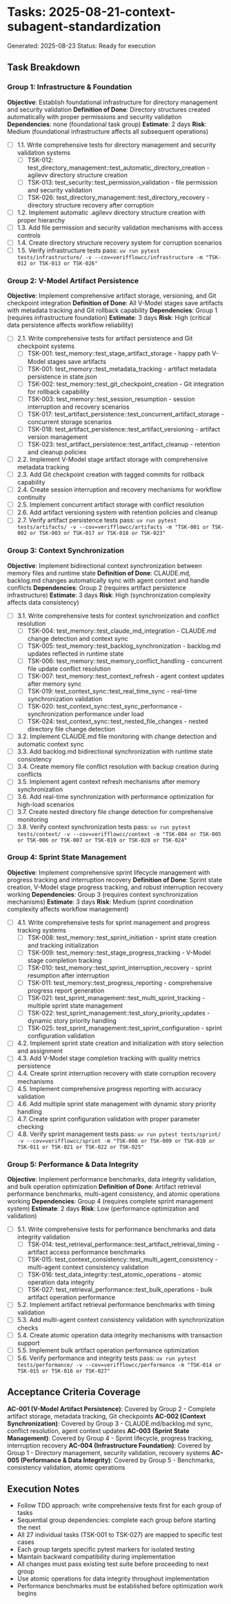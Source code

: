 # Tasks: 2025-08-21-context-subagent-standardization

Generated: 2025-08-23
Status: Ready for execution

## Task Breakdown

### Group 1: Infrastructure & Foundation

**Objective**: Establish foundational infrastructure for directory management and security validation
**Definition of Done**: Directory structures created automatically with proper permissions and security validation
**Dependencies**: none (foundational task group)
**Estimate**: 2 days
**Risk**: Medium (foundational infrastructure affects all subsequent operations)

- [ ] 1.1. Write comprehensive tests for directory management and security validation systems
  - [ ] TSK-012: test_directory_management::test_automatic_directory_creation - agilevv directory structure creation
  - [ ] TSK-013: test_security::test_permission_validation - file permission and security validation
  - [ ] TSK-026: test_directory_management::test_directory_recovery - directory structure recovery after corruption
- [ ] 1.2. Implement automatic .agilevv directory structure creation with proper hierarchy
- [ ] 1.3. Add file permission and security validation mechanisms with access controls
- [ ] 1.4. Create directory structure recovery system for corruption scenarios
- [ ] 1.5. Verify infrastructure tests pass: `uv run pytest tests/infrastructure/ -v --cov=verifflowcc/infrastructure -m "TSK-012 or TSK-013 or TSK-026"`

### Group 2: V-Model Artifact Persistence

**Objective**: Implement comprehensive artifact storage, versioning, and Git checkpoint integration
**Definition of Done**: All V-Model stages save artifacts with metadata tracking and Git rollback capability
**Dependencies**: Group 1 (requires infrastructure foundation)
**Estimate**: 3 days
**Risk**: High (critical data persistence affects workflow reliability)

- [ ] 2.1. Write comprehensive tests for artifact persistence and Git checkpoint systems
  - [ ] TSK-001: test_memory::test_stage_artifact_storage - happy path V-Model stages save artifacts
  - [ ] TSK-001: test_memory::test_metadata_tracking - artifact metadata persistence in state.json
  - [ ] TSK-002: test_memory::test_git_checkpoint_creation - Git integration for rollback capability
  - [ ] TSK-003: test_memory::test_session_resumption - session interruption and recovery scenarios
  - [ ] TSK-017: test_artifact_persistence::test_concurrent_artifact_storage - concurrent storage scenarios
  - [ ] TSK-018: test_artifact_persistence::test_artifact_versioning - artifact version management
  - [ ] TSK-023: test_artifact_persistence::test_artifact_cleanup - retention and cleanup policies
- [ ] 2.2. Implement V-Model stage artifact storage with comprehensive metadata tracking
- [ ] 2.3. Add Git checkpoint creation with tagged commits for rollback capability
- [ ] 2.4. Create session interruption and recovery mechanisms for workflow continuity
- [ ] 2.5. Implement concurrent artifact storage with conflict resolution
- [ ] 2.6. Add artifact versioning system with retention policies and cleanup
- [ ] 2.7. Verify artifact persistence tests pass: `uv run pytest tests/artifacts/ -v --cov=verifflowcc/artifacts -m "TSK-001 or TSK-002 or TSK-003 or TSK-017 or TSK-018 or TSK-023"`

### Group 3: Context Synchronization

**Objective**: Implement bidirectional context synchronization between memory files and runtime state
**Definition of Done**: CLAUDE.md, backlog.md changes automatically sync with agent context and handle conflicts
**Dependencies**: Group 2 (requires artifact persistence infrastructure)
**Estimate**: 3 days
**Risk**: High (synchronization complexity affects data consistency)

- [ ] 3.1. Write comprehensive tests for context synchronization and conflict resolution
  - [ ] TSK-004: test_memory::test_claude_md_integration - CLAUDE.md change detection and context sync
  - [ ] TSK-005: test_memory::test_backlog_synchronization - backlog.md updates reflected in runtime state
  - [ ] TSK-006: test_memory::test_memory_conflict_handling - concurrent file update conflict resolution
  - [ ] TSK-007: test_memory::test_context_refresh - agent context updates after memory sync
  - [ ] TSK-019: test_context_sync::test_real_time_sync - real-time synchronization validation
  - [ ] TSK-020: test_context_sync::test_sync_performance - synchronization performance under load
  - [ ] TSK-024: test_context_sync::test_nested_file_changes - nested directory file change detection
- [ ] 3.2. Implement CLAUDE.md file monitoring with change detection and automatic context sync
- [ ] 3.3. Add backlog.md bidirectional synchronization with runtime state consistency
- [ ] 3.4. Create memory file conflict resolution with backup creation during conflicts
- [ ] 3.5. Implement agent context refresh mechanisms after memory synchronization
- [ ] 3.6. Add real-time synchronization with performance optimization for high-load scenarios
- [ ] 3.7. Create nested directory file change detection for comprehensive monitoring
- [ ] 3.8. Verify context synchronization tests pass: `uv run pytest tests/context/ -v --cov=verifflowcc/context -m "TSK-004 or TSK-005 or TSK-006 or TSK-007 or TSK-019 or TSK-020 or TSK-024"`

### Group 4: Sprint State Management

**Objective**: Implement comprehensive sprint lifecycle management with progress tracking and interruption recovery
**Definition of Done**: Sprint state creation, V-Model stage progress tracking, and robust interruption recovery working
**Dependencies**: Group 3 (requires context synchronization mechanisms)
**Estimate**: 3 days
**Risk**: Medium (sprint coordination complexity affects workflow management)

- [ ] 4.1. Write comprehensive tests for sprint management and progress tracking systems
  - [ ] TSK-008: test_memory::test_sprint_initiation - sprint state creation and tracking initialization
  - [ ] TSK-009: test_memory::test_stage_progress_tracking - V-Model stage completion tracking
  - [ ] TSK-010: test_memory::test_sprint_interruption_recovery - sprint resumption after interruption
  - [ ] TSK-011: test_memory::test_progress_reporting - comprehensive progress report generation
  - [ ] TSK-021: test_sprint_management::test_multi_sprint_tracking - multiple sprint state management
  - [ ] TSK-022: test_sprint_management::test_story_priority_updates - dynamic story priority handling
  - [ ] TSK-025: test_sprint_management::test_sprint_configuration - sprint configuration validation
- [ ] 4.2. Implement sprint state creation and initialization with story selection and assignment
- [ ] 4.3. Add V-Model stage completion tracking with quality metrics persistence
- [ ] 4.4. Create sprint interruption recovery with state corruption recovery mechanisms
- [ ] 4.5. Implement comprehensive progress reporting with accuracy validation
- [ ] 4.6. Add multiple sprint state management with dynamic story priority handling
- [ ] 4.7. Create sprint configuration validation with proper parameter checking
- [ ] 4.8. Verify sprint management tests pass: `uv run pytest tests/sprint/ -v --cov=verifflowcc/sprint -m "TSK-008 or TSK-009 or TSK-010 or TSK-011 or TSK-021 or TSK-022 or TSK-025"`

### Group 5: Performance & Data Integrity

**Objective**: Implement performance benchmarks, data integrity validation, and bulk operation optimization
**Definition of Done**: Artifact retrieval performance benchmarks, multi-agent consistency, and atomic operations working
**Dependencies**: Group 4 (requires complete sprint management system)
**Estimate**: 2 days
**Risk**: Low (performance optimization and validation)

- [ ] 5.1. Write comprehensive tests for performance benchmarks and data integrity validation
  - [ ] TSK-014: test_retrieval_performance::test_artifact_retrieval_timing - artifact access performance benchmarks
  - [ ] TSK-015: test_context_consistency::test_multi_agent_consistency - multi-agent context consistency validation
  - [ ] TSK-016: test_data_integrity::test_atomic_operations - atomic operation data integrity
  - [ ] TSK-027: test_retrieval_performance::test_bulk_operations - bulk artifact operation performance
- [ ] 5.2. Implement artifact retrieval performance benchmarks with timing validation
- [ ] 5.3. Add multi-agent context consistency validation with synchronization checks
- [ ] 5.4. Create atomic operation data integrity mechanisms with transaction support
- [ ] 5.5. Implement bulk artifact operation performance optimization
- [ ] 5.6. Verify performance and integrity tests pass: `uv run pytest tests/performance/ -v --cov=verifflowcc/performance -m "TSK-014 or TSK-015 or TSK-016 or TSK-027"`

## Acceptance Criteria Coverage

**AC-001 (V-Model Artifact Persistence)**: Covered by Group 2 - Complete artifact storage, metadata tracking, Git checkpoints
**AC-002 (Context Synchronization)**: Covered by Group 3 - CLAUDE.md/backlog.md sync, conflict resolution, agent context updates
**AC-003 (Sprint State Management)**: Covered by Group 4 - Sprint lifecycle, progress tracking, interruption recovery
**AC-004 (Infrastructure Foundation)**: Covered by Group 1 - Directory management, security validation, recovery systems
**AC-005 (Performance & Data Integrity)**: Covered by Group 5 - Benchmarks, consistency validation, atomic operations

## Execution Notes

- Follow TDD approach: write comprehensive tests first for each group of tasks
- Sequential group dependencies: complete each group before starting the next
- All 27 individual tasks (TSK-001 to TSK-027) are mapped to specific test cases
- Each group targets specific pytest markers for isolated testing
- Maintain backward compatibility during implementation
- All changes must pass existing test suite before proceeding to next group
- Use atomic operations for data integrity throughout implementation
- Performance benchmarks must be established before optimization work begins
